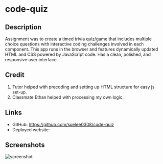 # code-quiz

## Description
Assignment was to create a timed trivia quiz/game that includes multiple choice questions with interactive coding challenges involved in each component. This app runs in the browser and features dynamically updated HTML and CSS powered by JavaScript code. Has a clean, polished, and responsive user interface.

## Credit
1. Tutor helped with precoding and setting up HTML structure for easy js set-up.
2. Classmate Ethan helped with processing my own logic.

## Links
- GitHub: https://github.com/suelee0308/code-quiz
- Deployed website: 

## Screenshots

![screenshot](./assets/images/PNGFILENAMEHERE)

